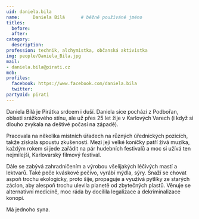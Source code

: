 ```yaml
---
uid: daniela.bila
name:     Daniela Bílá  	# běžně používáné jméno
titles:
  before:
  after:
category:
  description: 
profession: technik, alchymistka, občanská aktivistka
img: people/Daniela_Bila.jpg
mail:
- daniela.bila@pirati.cz
mob: 
profiles:
  facebook: https://www.facebook.com/daniela.bila
  twitter:
partyUid: pirati
---
```

Daniela Bílá je Pirátka srdcem i duší. Daniela sice pochází z Podbořan, oblasti srážkového stínu, ale už přes 25 let žije v Karlových Varech (i když si dlouho zvykala na deštivé počasí na západě).

Pracovala na několika místních úřadech na různých úřednických pozicích, takže získala spoustu zkušeností.
Mezi její velké koníčky patří živá muzika, každým rokem si jede zařádit na pár hudebních festivalů a moc si užívá ten nejmilejší, Karlovarský filmový festival.

Dále se zabývá zahradničením a výrobou všelijakých léčivých mastí a lektvarů. Také peče kváskové pečivo, vyrábí mýdla, sýry. Snaží se chovat aspoň trochu ekologicky, proto šije, propaguje a využívá pytlíky ze starých záclon, aby alespoň trochu ulevila planetě od zbytečných plastů. Věnuje se alternativní medicíně, moc ráda by docílila legalizace a dekriminalizace konopí.

Má jednoho syna.

